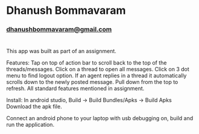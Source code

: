 # Dhanush Bommavaram
### dhanushbommavaram@gmail.com
#
This app was built as part of an assignment.

Features:
Tap on top of action bar to scroll back to the top of the threads/messages.
Click on a thread to open all messages.
Click on 3 dot menu to find logout option.
If an agent replies in a thread it automatically scrolls down to the newly posted message.
Pull down from the top to refresh.
All standard features mentioned in assignment.

Install:
In android studio,
Build -> Build Bundles/Apks -> Build Apks
Download the apk file.

Connect an android phone to your laptop with usb debugging on, build and run the application.